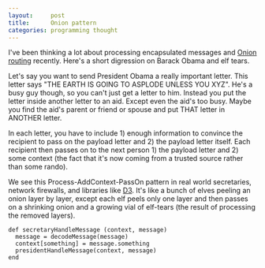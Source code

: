```yaml
---
layout:     post
title:      Onion pattern
categories: programming thought
---
```


I've been thinking a lot about processing encapsulated messages and [Onion routing](https://en.wikipedia.org/wiki/Onion_routing) recently. Here's a short digression on Barack Obama and elf tears.

Let's say you want to send President Obama a really important letter. This letter says "THE EARTH IS GOING TO ASPLODE UNLESS YOU XYZ". He's a busy guy though, so you can't just get a letter to him. Instead you put the letter inside another letter to an aid. Except even the aid's too busy. Maybe you find the aid's parent or friend or spouse and put THAT letter in ANOTHER letter.

In each letter, you have to include 1) enough information to convince the recipient to pass on the payload letter and 2) the payload letter itself. Each recipient then passes on to the next person 1) the payload letter and 2) some context (the fact that it's now coming from a trusted source rather than some rando).

We see this Process-AddContext-PassOn pattern in real world secretaries, network firewalls, and libraries like [D3](http://d3js.org/). It's like a bunch of elves peeling an onion layer by layer, except each elf peels only one layer and then passes on a shrinking onion and a growing vial of elf-tears (the result of processing the removed layers).

```
def secretaryHandleMessage (context, message)
  message = decodeMessage(message)
  context[something] = message.something
  presidentHandleMessage(context, message)
end
```